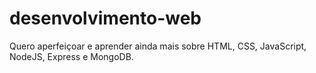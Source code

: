 # desenvolvimento-web
 Quero aperfeiçoar e aprender ainda mais sobre HTML, CSS, JavaScript, NodeJS, Express e MongoDB.
